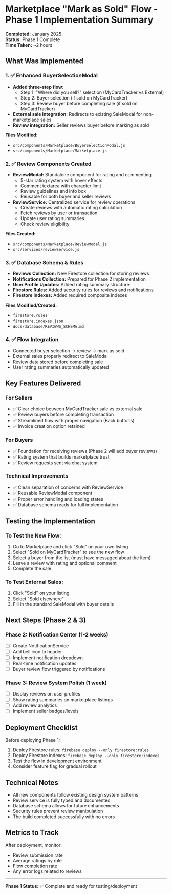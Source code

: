 # Marketplace "Mark as Sold" Flow - Phase 1 Implementation Summary

**Completed:** January 2025  
**Status:** Phase 1 Complete  
**Time Taken:** ~2 hours

## What Was Implemented

### 1. ✅ Enhanced BuyerSelectionModal
- **Added three-step flow:**
  - Step 1: "Where did you sell?" selection (MyCardTracker vs External)
  - Step 2: Buyer selection (if sold on MyCardTracker)
  - Step 3: Review buyer before completing sale (if sold on MyCardTracker)
- **External sale integration:** Redirects to existing SaleModal for non-marketplace sales
- **Review integration:** Seller reviews buyer before marking as sold

**Files Modified:**
- `src/components/Marketplace/BuyerSelectionModal.js`
- `src/components/Marketplace/Marketplace.js`

### 2. ✅ Review Components Created
- **ReviewModal:** Standalone component for rating and commenting
  - 5-star rating system with hover effects
  - Comment textarea with character limit
  - Review guidelines and info box
  - Reusable for both buyer and seller reviews
- **ReviewService:** Centralized service for review operations
  - Create reviews with automatic rating calculation
  - Fetch reviews by user or transaction
  - Update user rating summaries
  - Check review eligibility

**Files Created:**
- `src/components/Marketplace/ReviewModal.js`
- `src/services/reviewService.js`

### 3. ✅ Database Schema & Rules
- **Reviews Collection:** New Firestore collection for storing reviews
- **Notifications Collection:** Prepared for Phase 2 implementation
- **User Profile Updates:** Added rating summary structure
- **Firestore Rules:** Added security rules for reviews and notifications
- **Firestore Indexes:** Added required composite indexes

**Files Modified/Created:**
- `firestore.rules`
- `firestore.indexes.json`
- `docs/database/REVIEWS_SCHEMA.md`

### 4. ✅ Flow Integration
- Connected buyer selection → review → mark as sold
- External sales properly redirect to SaleModal
- Review data stored before completing sale
- User rating summaries automatically updated

## Key Features Delivered

### For Sellers
- ✅ Clear choice between MyCardTracker sale vs external sale
- ✅ Review buyers before completing transaction
- ✅ Streamlined flow with proper navigation (Back buttons)
- ✅ Invoice creation option retained

### For Buyers
- ✅ Foundation for receiving reviews (Phase 2 will add buyer reviews)
- ✅ Rating system that builds marketplace trust
- ✅ Review requests sent via chat system

### Technical Improvements
- ✅ Clean separation of concerns with ReviewService
- ✅ Reusable ReviewModal component
- ✅ Proper error handling and loading states
- ✅ Database schema ready for full implementation

## Testing the Implementation

### To Test the New Flow:
1. Go to Marketplace and click "Sold" on your own listing
2. Select "Sold on MyCardTracker" to see the new flow
3. Select a buyer from the list (must have messaged about the item)
4. Leave a review with rating and optional comment
5. Complete the sale

### To Test External Sales:
1. Click "Sold" on your listing
2. Select "Sold elsewhere"
3. Fill in the standard SaleModal with buyer details

## Next Steps (Phase 2 & 3)

### Phase 2: Notification Center (1-2 weeks)
- [ ] Create NotificationService
- [ ] Add bell icon to header
- [ ] Implement notification dropdown
- [ ] Real-time notification updates
- [ ] Buyer review flow triggered by notifications

### Phase 3: Review System Polish (1 week)
- [ ] Display reviews on user profiles
- [ ] Show rating summaries on marketplace listings
- [ ] Add review analytics
- [ ] Implement seller badges/levels

## Deployment Checklist

Before deploying Phase 1:
1. Deploy Firestore rules: `firebase deploy --only firestore:rules`
2. Deploy Firestore indexes: `firebase deploy --only firestore:indexes`
3. Test the flow in development environment
4. Consider feature flag for gradual rollout

## Technical Notes

- All new components follow existing design system patterns
- Review service is fully typed and documented
- Database schema allows for future enhancements
- Security rules prevent review manipulation
- The build completed successfully with no errors

## Metrics to Track

After deployment, monitor:
- Review submission rate
- Average ratings by role
- Flow completion rate
- Any error logs related to reviews

---

**Phase 1 Status:** ✅ Complete and ready for testing/deployment

